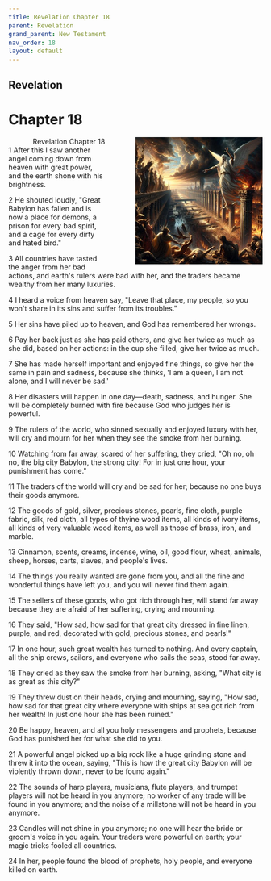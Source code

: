 ```yaml
---
title: Revelation Chapter 18
parent: Revelation
grand_parent: New Testament
nav_order: 18
layout: default
---
```


## Revelation

# Chapter 18

<div style="clear: both; text-align: right;">
    <div style="max-width: 50%; height: auto; float: right; margin: 0 0 10px 10px; padding-left: 10%;">
        <img src="/assets/Image/Revelation/500/18.jpg" alt="Revelation Chapter 18" class="chapter-image">
    </div>
    <figcaption style="font-size: 14px; text-align: right;">Revelation Chapter 18</figcaption>
</div>
1 After this I saw another angel coming down from heaven with great power, and the earth shone with his brightness.

2 He shouted loudly, "Great Babylon has fallen and is now a place for demons, a prison for every bad spirit, and a cage for every dirty and hated bird."

3 All countries have tasted the anger from her bad actions, and earth's rulers were bad with her, and the traders became wealthy from her many luxuries.

4 I heard a voice from heaven say, "Leave that place, my people, so you won't share in its sins and suffer from its troubles."

5 Her sins have piled up to heaven, and God has remembered her wrongs.

6 Pay her back just as she has paid others, and give her twice as much as she did, based on her actions: in the cup she filled, give her twice as much.

7 She has made herself important and enjoyed fine things, so give her the same in pain and sadness, because she thinks, 'I am a queen, I am not alone, and I will never be sad.'

8 Her disasters will happen in one day—death, sadness, and hunger. She will be completely burned with fire because God who judges her is powerful.

9 The rulers of the world, who sinned sexually and enjoyed luxury with her, will cry and mourn for her when they see the smoke from her burning.

10 Watching from far away, scared of her suffering, they cried, "Oh no, oh no, the big city Babylon, the strong city! For in just one hour, your punishment has come."

11 The traders of the world will cry and be sad for her; because no one buys their goods anymore.

12 The goods of gold, silver, precious stones, pearls, fine cloth, purple fabric, silk, red cloth, all types of thyine wood items, all kinds of ivory items, all kinds of very valuable wood items, as well as those of brass, iron, and marble.

13 Cinnamon, scents, creams, incense, wine, oil, good flour, wheat, animals, sheep, horses, carts, slaves, and people's lives.

14 The things you really wanted are gone from you, and all the fine and wonderful things have left you, and you will never find them again.

15 The sellers of these goods, who got rich through her, will stand far away because they are afraid of her suffering, crying and mourning.

16 They said, "How sad, how sad for that great city dressed in fine linen, purple, and red, decorated with gold, precious stones, and pearls!"

17 In one hour, such great wealth has turned to nothing. And every captain, all the ship crews, sailors, and everyone who sails the seas, stood far away.

18 They cried as they saw the smoke from her burning, asking, "What city is as great as this city?"

19 They threw dust on their heads, crying and mourning, saying, "How sad, how sad for that great city where everyone with ships at sea got rich from her wealth! In just one hour she has been ruined."

20 Be happy, heaven, and all you holy messengers and prophets, because God has punished her for what she did to you.

21 A powerful angel picked up a big rock like a huge grinding stone and threw it into the ocean, saying, "This is how the great city Babylon will be violently thrown down, never to be found again."

22 The sounds of harp players, musicians, flute players, and trumpet players will not be heard in you anymore; no worker of any trade will be found in you anymore; and the noise of a millstone will not be heard in you anymore.

23 Candles will not shine in you anymore; no one will hear the bride or groom's voice in you again. Your traders were powerful on earth; your magic tricks fooled all countries.

24 In her, people found the blood of prophets, holy people, and everyone killed on earth.



